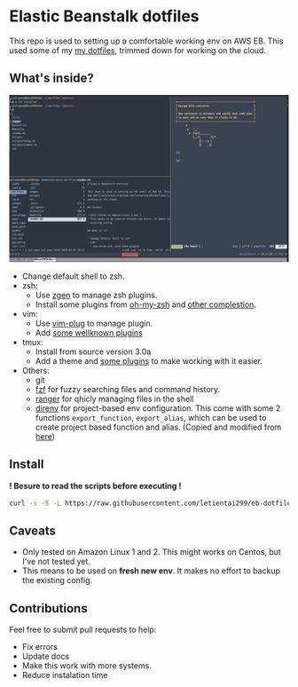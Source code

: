# Elastic Beanstalk dotfiles

This repo is used to setting up a comfortable working env on AWS EB. This used
some of my [my dotfiles](https://github.com/letientai299/dotfiles/), trimmed
down for working on the cloud.

## What's inside?

![demo](./images/demo.png)

- Change default shell to zsh.
- zsh:
  - Use [zgen][gh_zgen] to manage zsh plugins.
  - Install some plugins from [oh-my-zsh][gh_omz] and [other
    complestion](./src/zsh/zgenconfig).
- vim:
  - Use [vim-plug][gh_vim_plug] to manage plugin.
  - Add [some wellknown plugins](./src/vim/vimrc)
- tmux:
  - Install from source version 3.0a
  - Add a theme and [some plugins](./src/tmux/tmux.conf) to make working with
    it easier.
- Others:
  - git
  - [fzf][gh_fzf] for fuzzy searching files and command history.
  - [ranger][gh_ranger] for qhicly managing files in the shell
  - [direnv][gh_direnv] for project-based env configuration. This come with
    some 2 functions `export_function`, `export_alias`, which can be used to
    create project based function and alias. (Copied and modified from
    [here][gh_direnv_export])

## Install

**! Besure to read the scripts before executing !**

```sh
curl -s -S -L https://raw.githubusercontent.com/letientai299/eb-dotfiles/master/scripts/install.sh
```

## Caveats

- Only tested on Amazon Linux 1 and 2. This might works on Centos, but I've not
  tested yet.
- This means to be used on **fresh new env**. It makes no effort to backup the
  existing config.

## Contributions

Feel free to submit pull requests to help:

- Fix errors
- Update docs
- Make this work with more systems.
- Reduce instalation time

<!-- ref -->

[gh_zgen]: https://github.com/tarjoilija/zgen
[gh_omz]: https://github.com/robbyrussell/oh-my-zsh
[gh_ranger]: https://github.com/ranger/ranger
[gh_vim_plug]: https://github.com/junegunn/vim-plug
[gh_fzf]: https://github.com/junegunn/fzf
[gh_direnv]: https://github.com/direnv/direnv
[gh_direnv_export]: https://github.com/direnv/direnv/issues/73
